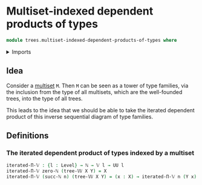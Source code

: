 # Multiset-indexed dependent products of types

```agda
module trees.multiset-indexed-dependent-products-of-types where
```

<details><summary>Imports</summary>

```agda
open import elementary-number-theory.natural-numbers

open import foundation.universe-levels

open import trees.multisets
open import trees.w-types
```

</details>

## Idea

Consider a [multiset](trees.multisets.md) `M`. Then `M` can be seen as a tower
of type families, via the inclusion from the type of all multisets, which are
the well-founded trees, into the type of all trees.

This leads to the idea that we should be able to take the iterated dependent
product of this inverse sequential diagram of type families.

## Definitions

### The iterated dependent product of types indexed by a multiset

```agda
iterated-Π-𝕍 : {l : Level} → ℕ → 𝕍 l → UU l
iterated-Π-𝕍 zero-ℕ (tree-𝕎 X Y) = X
iterated-Π-𝕍 (succ-ℕ n) (tree-𝕎 X Y) = (x : X) → iterated-Π-𝕍 n (Y x)
```
